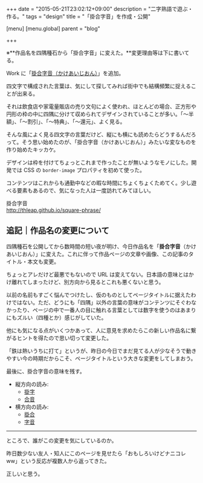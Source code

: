 +++
date = "2015-05-21T23:02:12+09:00"
description = "二字熟語で遊ぶ・作る。"
tags = "design"
title = "「掛合字音」を作成・公開"

[menu]
  [menu.global]
    parent = "blog"

+++

※**作品名を四隅種石から「掛合字音」に変えた。**変更理由等は下に書いてる。

Work に「[掛合字音（かけあいじおん）](/work/square-phrase/)」を追加。

四文字で構成された言葉は、気にして探してみれば街中でも結構頻繁に捉えることが出来る。

それは飲食店や家電量販店の売り文句によく使われ、ほとんどの場合、正方形や円形の枠の中に四隅に分けて収められてデザインされていることが多い。「〜半額」、「〜割引」、「〜特典」、「〜還元」、よく見る。

そんな風によく見る四文字の言葉だけど、縦にも横にも読めたらどうするんだろって。そう思い始めたのが、「掛合字音（かけあいじおん）」みたいな変なものを作り始めたキッカケ。

デザインは枠を付けてちょっとこれまで作ったことが無いようなモノにした。開発では CSS の `border-image` プロパティを初めて使った。

コンテンツはこれからも通勤中などの暇な時間にちょくちょくためてく。少し遊べる要素もあるので、気になった人は一度訪れてみてほしい。

掛合字音  
http://thleap.github.io/square-phrase/

## 追記｜作品名の変更について
四隅種石を公開してから数時間の短い夜が明け、今日作品名を「**掛合字音**（かけあいじおん）」に変えた。これに伴って作品ページの文章や画像、この記事のタイトル・本文も変更。

ちょっとアレだけど最悪でもないので URL は変えてない。日本語の意味とはかけ離れてしまったけど、別方向から見るとこれも悪くないと思う。

以前の名前もすごく悩んでつけたし、仮のものとしてページタイトルに据えたわけではない。ただ、どうにも「四隅」以外の言葉の意味がコンテンツにそぐわなかったり、ページの中で一番人の目に触れる言葉としては数字を使うのはあまりにもズルい（四種とか）感じがしていた。

他にも気になる点がいくつかあって、人に意見を求めたらこの新しい作品名に繋がるヒントを得たので思い切って変更した。

「鉄は熱いうちに打て」というが、昨日の今日でまだ見てる人が少なそうで動きやすい今の時期だからこそ、ページタイトルという大きな変更をしてしまおう。

最後に、掛合字音の意味を残す。

- 縦方向の読み:
    - [掛字](https://goo.gl/w3XVt2)
    - [合音](https://goo.gl/nie5X0)
- 横方向の読み:
    - [掛合](https://goo.gl/IFBAAt)
    - [字音](https://goo.gl/ESTa0e)

---

ところで、誰がこの変更を気にしているのか。

昨日数少ない友人・知人にこのページを見せたら「おもしろいけどナニコレww」という反応が複数人から返ってきた。

正しいと思う。
